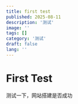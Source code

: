 ```yaml
---
title: first test
published: 2025-08-11
description: '测试'
image: ''
tags: []
category: '测试'
draft: false 
lang: ''
---
```

# First Test

测试一下，网站搭建是否成功

```markdown
